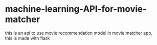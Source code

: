 # machine-learning-API-for-movie-matcher
this is an api to use movie recommendation model in movie matcher app, this is made with flask



